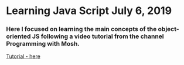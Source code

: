 # Learning Java Script July 6, 2019
### Here I focused on learning the main concepts of the object-oriented JS following a video tutorial from the channel Programming with Mosh.

[Tutorial - here](https://www.youtube.com/watch?v=PFmuCDHHpwk&t=300s)
